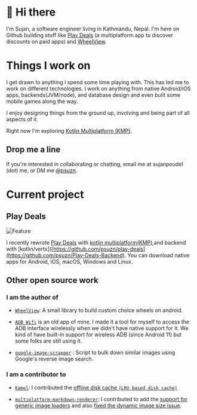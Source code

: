 # 👋 Hi there

I'm Sujan, a software engineer living in Kathmandu, Nepal. I'm here on Github building stuff like [Play Deals](https://github.com/psuzn/play-deals) (a multiplatform app to discover discounts on paid apps) and [WheelView](https://github.com/psuzn/WheelView).


# Things I work on
I get drawn to anything I spend some time playing with. This has led me to work on different technologies. I work on anything from native Android/iOS apps, backends(JVM/node), and database design and even built some mobile games along the way. 

I enjoy designing things from the ground up, involving and being part of all aspects of it. 

Right now I'm exploring [Kotlin Multiplatform (KMP)](https://kotlinlang.org/docs/multiplatform.html). 

## Drop me a line

If you're interested in collaborating or chatting, email me at sujanpoudel (dot) me, or DM me [@psuzn](twitter.com/psuzn).

# Current project

## Play Deals

![Feature](https://github.com/psuzn/Play-Deals/blob/develop/metadata/en-US/images/featureGraphic.png?raw=true)

I recently rewrote [Play Deals](https://github.com/psuzn/play-deals) with [kotlin multiplatform(KMP)](https://kotlinlang.org/docs/multiplatform.html),and backend with [kotlin/vertx]([https://github.com/psuzn/play-deals](https://github.com/psuzn/Play-Deals-Backend). You can download native apps for Android, IOS, macOS, Windows and Linux. 


## Other open source work

### I am the author of

-  [`WheelView`](https://github.com/psuzn/WheelView): A small library to build custom choice wheels on android.

- [`ADB Wifi`](https://github.com/psuzn/ADB-WiFi) is an old app of mine. I made it a tool for myself to access the ADB interface wirelessly when we didn't have native support for it. We kind of have built-in support for wireless ADB (since Android 11) but some folks are still using it. 

- [`google-image-scrapper`](https://github.com/psuzn/google-image-scrapper) : Script to bulk down similar images using Google's reverse image search. 

### I am a contributor to

-   [`Kamel`](https://github.com/psuzn/Kamel): I contributed the [offline disk cache `(LRU based disk cache)`](https://github.com/Kamel-Media/Kamel/pull/61)

-   [`multiplatform-markdown-renderer`](https://github.com/mikepenz/multiplatform-markdown-renderer): I contributed to add the [support for generic image loaders]((https://github.com/mikepenz/multiplatform-markdown-renderer/pull/72)) and also [fixed the dynamic image size issue](https://github.com/mikepenz/multiplatform-markdown-renderer/pull/72).
